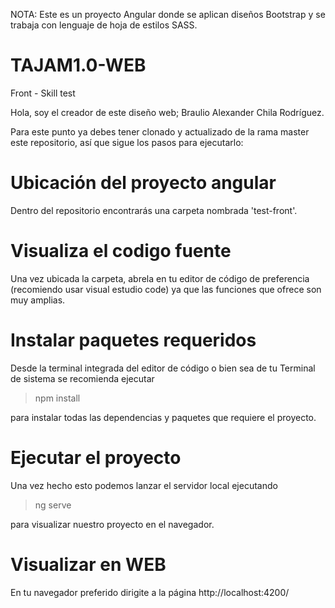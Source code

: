NOTA: Este es un proyecto Angular donde se aplican diseños Bootstrap y se trabaja con lenguaje de hoja de estilos SASS.

# TAJAM1.0-WEB
Front - Skill test

Hola, soy el creador de este diseño web; Braulio Alexander Chila Rodríguez.

Para este punto ya debes tener clonado y actualizado de la rama master este repositorio, así que sigue los pasos para ejecutarlo:

# Ubicación del proyecto angular
Dentro del repositorio encontrarás una carpeta nombrada 'test-front'.

# Visualiza el codigo fuente
Una vez ubicada la carpeta, abrela en tu editor de código de preferencia (recomiendo usar visual estudio code) ya que las funciones que ofrece son muy amplias.

# Instalar paquetes requeridos
Desde la terminal integrada del editor de código o bien sea de tu Terminal de sistema se recomienda ejecutar 
> npm install

para instalar todas las dependencias y paquetes que requiere el proyecto.

# Ejecutar el proyecto
Una vez hecho esto podemos lanzar el servidor local ejecutando 
> ng serve

para visualizar nuestro proyecto en el navegador. 

# Visualizar en WEB
En tu navegador preferido dirigite a la página http://localhost:4200/



